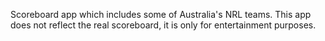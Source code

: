 Scoreboard app which includes some of Australia's NRL teams. This app does not reflect the real scoreboard, it is only for entertainment purposes.